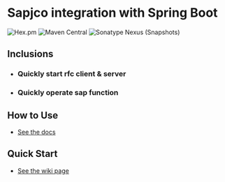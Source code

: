# Sapjco integration with Spring Boot

![Hex.pm](https://img.shields.io/hexpm/l/plug.svg?color=green)
![Maven Central](https://img.shields.io/maven-central/v/com.github.virtualcry/sapjco-spring-boot-starter.svg)
![Sonatype Nexus (Snapshots)](https://img.shields.io/nexus/snapshots/https/oss.sonatype.org/com.github.virtualcry/sapjco-spring-boot-starter.svg)

## Inclusions
* ### Quickly start rfc client & server
* ### Quickly operate sap function

## How to Use
* [See the docs](https://gitlab.yanzx-dev.cn/sapjco/sapjco-spring-boot-starter/wikis/How-to-Use "See the docs") 

## Quick Start
* [See the wiki page](https://gitlab.yanzx-dev.cn/sapjco/sapjco-spring-boot-starter/wikis/Quick-Start "See the wiki page") 

